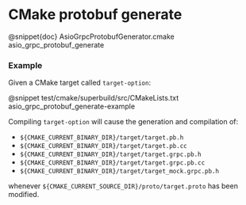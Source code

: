 # CMake protobuf generate

@snippet{doc} AsioGrpcProtobufGenerator.cmake asio_grpc_protobuf_generate

### Example

Given a CMake target called `target-option`:

@snippet test/cmake/superbuild/src/CMakeLists.txt asio_grpc_protobuf_generate-example

Compiling `target-option` will cause the generation and compilation of:

* `${CMAKE_CURRENT_BINARY_DIR}/target/target.pb.h`
* `${CMAKE_CURRENT_BINARY_DIR}/target/target.pb.cc`
* `${CMAKE_CURRENT_BINARY_DIR}/target/target.grpc.pb.h`
* `${CMAKE_CURRENT_BINARY_DIR}/target/target.grpc.pb.cc`
* `${CMAKE_CURRENT_BINARY_DIR}/target/target_mock.grpc.pb.h`

whenever `${CMAKE_CURRENT_SOURCE_DIR}/proto/target.proto` has been modified.